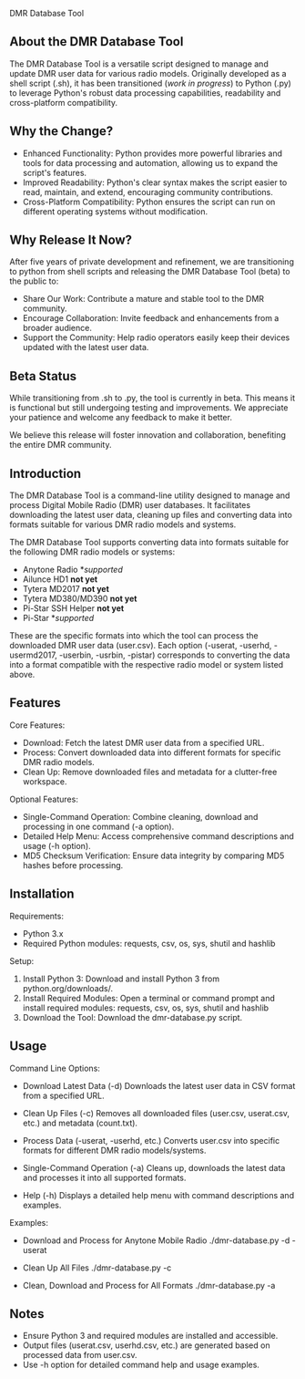 DMR Database Tool

About the DMR Database Tool
------------
The DMR Database Tool is a versatile script designed to manage and update DMR user data for various radio models. Originally developed as a shell script (.sh), it has been transitioned (*work in progress*) to Python (.py) to leverage Python's robust data processing capabilities, readability and cross-platform compatibility.

Why the Change?
------------
- Enhanced Functionality: Python provides more powerful libraries and tools for data processing and automation, allowing us to expand the script's features.
- Improved Readability: Python's clear syntax makes the script easier to read, maintain, and extend, encouraging community contributions.
- Cross-Platform Compatibility: Python ensures the script can run on different operating systems without modification.

Why Release It Now?
------------
After five years of private development and refinement, we are transitioning to python from shell scripts and releasing the DMR Database Tool (beta) to the public to:

- Share Our Work: Contribute a mature and stable tool to the DMR community.
- Encourage Collaboration: Invite feedback and enhancements from a broader audience.
- Support the Community: Help radio operators easily keep their devices updated with the latest user data.

Beta Status
------------
While transitioning from .sh to .py, the tool is currently in beta. This means it is functional but still undergoing testing and improvements. We appreciate your patience and welcome any feedback to make it better.

We believe this release will foster innovation and collaboration, benefiting the entire DMR community.

Introduction
------------
The DMR Database Tool is a command-line utility designed to manage and process Digital Mobile Radio (DMR) user databases. It facilitates downloading the latest user data, cleaning up files and converting data into formats suitable for various DMR radio models and systems.


The DMR Database Tool supports converting data into formats suitable for the following DMR radio models or systems:

- Anytone Radio **supported*
- Ailunce HD1 **not yet**
- Tytera MD2017 **not yet**
- Tytera MD380/MD390 **not yet**
- Pi-Star SSH Helper **not yet**
- Pi-Star **supported*

These are the specific formats into which the tool can process the downloaded DMR user data (user.csv). Each option (-userat, -userhd, -usermd2017, -userbin, -usrbin, -pistar) corresponds to converting the data into a format compatible with the respective radio model or system listed above.

Features
--------
Core Features:
- Download: Fetch the latest DMR user data from a specified URL.
- Process: Convert downloaded data into different formats for specific DMR radio models.
- Clean Up: Remove downloaded files and metadata for a clutter-free workspace.

Optional Features:
- Single-Command Operation: Combine cleaning, download and processing in one command (-a option).
- Detailed Help Menu: Access comprehensive command descriptions and usage (-h option).
- MD5 Checksum Verification: Ensure data integrity by comparing MD5 hashes before processing.

Installation
------------
Requirements:
- Python 3.x
- Required Python modules: requests, csv, os, sys, shutil and hashlib

Setup:
1. Install Python 3: Download and install Python 3 from python.org/downloads/.
2. Install Required Modules: Open a terminal or command prompt and install required modules: requests, csv, os, sys, shutil and hashlib
3. Download the Tool: Download the dmr-database.py script.

Usage
-----
Command Line Options:

- Download Latest Data (-d)
Downloads the latest user data in CSV format from a specified URL.

- Clean Up Files (-c)
Removes all downloaded files (user.csv, userat.csv, etc.) and metadata (count.txt).

- Process Data (-userat, -userhd, etc.)
Converts user.csv into specific formats for different DMR radio models/systems.

- Single-Command Operation (-a)
Cleans up, downloads the latest data and processes it into all supported formats.

- Help (-h)
Displays a detailed help menu with command descriptions and examples.

Examples:

- Download and Process for Anytone Mobile Radio
./dmr-database.py -d -userat

- Clean Up All Files
./dmr-database.py -c

- Clean, Download and Process for All Formats
./dmr-database.py -a

Notes
-----
- Ensure Python 3 and required modules are installed and accessible.
- Output files (userat.csv, userhd.csv, etc.) are generated based on processed data from user.csv.
- Use -h option for detailed command help and usage examples.
